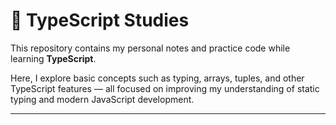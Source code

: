 # 🧠 TypeScript Studies

This repository contains my personal notes and practice code while learning **TypeScript**.

Here, I explore basic concepts such as typing, arrays, tuples, and other TypeScript features — all focused on improving my understanding of static typing and modern JavaScript development.

---

